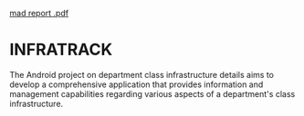 [mad report .pdf](https://github.com/mlsoumika05/INFRATRACK/files/12446021/mad.report.pdf)
# INFRATRACK
The Android project on department class infrastructure details aims to develop a comprehensive  application that provides information and management capabilities regarding various aspects of a  department's class infrastructure. 

